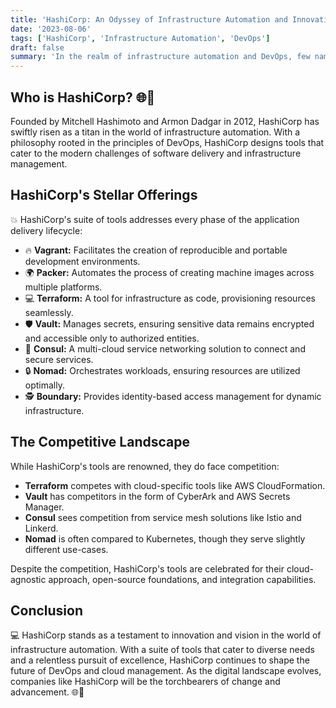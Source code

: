 ```yaml
---
title: 'HashiCorp: An Odyssey of Infrastructure Automation and Innovation 🌐🚀'
date: '2023-08-06'
tags: ['HashiCorp', 'Infrastructure Automation', 'DevOps']
draft: false
summary: 'In the realm of infrastructure automation and DevOps, few names shine as brightly as HashiCorp. Delve into the journey of this trailblazing company, its suite of tools, and the competitive landscape it thrives in.'
---
```


## Who is HashiCorp? 🌐🚀

Founded by Mitchell Hashimoto and Armon Dadgar in 2012, HashiCorp has swiftly risen as a titan in the world of infrastructure automation. With a philosophy rooted in the principles of DevOps, HashiCorp designs tools that cater to the modern challenges of software delivery and infrastructure management.

## HashiCorp's Stellar Offerings

💥 HashiCorp's suite of tools addresses every phase of the application delivery lifecycle:

- 🔥 **Vagrant:** Facilitates the creation of reproducible and portable development environments.
- 🌍 **Packer:** Automates the process of creating machine images across multiple platforms.
- 💻 **Terraform:** A tool for infrastructure as code, provisioning resources seamlessly.
- 🛡️ **Vault:** Manages secrets, ensuring sensitive data remains encrypted and accessible only to authorized entities.
- 🔄 **Consul:** A multi-cloud service networking solution to connect and secure services.
- 🔒 **Nomad:** Orchestrates workloads, ensuring resources are utilized optimally.
- 🕵️ **Boundary:** Provides identity-based access management for dynamic infrastructure.

## The Competitive Landscape

While HashiCorp's tools are renowned, they do face competition:

- **Terraform** competes with cloud-specific tools like AWS CloudFormation.
- **Vault** has competitors in the form of CyberArk and AWS Secrets Manager.
- **Consul** sees competition from service mesh solutions like Istio and Linkerd.
- **Nomad** is often compared to Kubernetes, though they serve slightly different use-cases.

Despite the competition, HashiCorp's tools are celebrated for their cloud-agnostic approach, open-source foundations, and integration capabilities.

## Conclusion

💻 HashiCorp stands as a testament to innovation and vision in the world of infrastructure automation. With a suite of tools that cater to diverse needs and a relentless pursuit of excellence, HashiCorp continues to shape the future of DevOps and cloud management. As the digital landscape evolves, companies like HashiCorp will be the torchbearers of change and advancement. 🌐🚀
